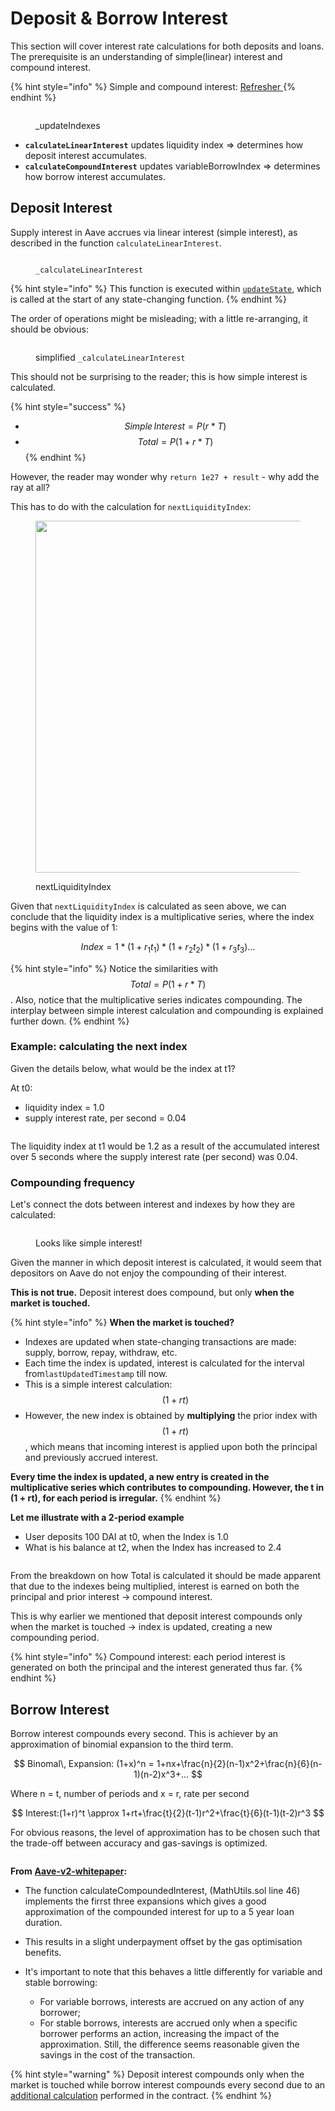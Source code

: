# Deposit & Borrow Interest

This section will cover interest rate calculations for both deposits and loans. The prerequisite is an understanding of simple(linear) interest and compound interest.

{% hint style="info" %}
Simple and compound interest: [Refresher ](appendix/simple-compound-apr-apy.md)
{% endhint %}

<figure><img src=".gitbook/assets/image (73) (2).png" alt=""><figcaption><p>_updateIndexes</p></figcaption></figure>

* **`calculateLinearInterest`** updates liquidity index => determines how deposit interest accumulates.
* **`calculateCompoundInterest`** updates variableBorrowIndex => determines how borrow interest accumulates.

## Deposit Interest

Supply interest in Aave accrues via linear interest (simple interest), as described in the function `calculateLinearInterest`.

<figure><img src=".gitbook/assets/image (103).png" alt=""><figcaption><p><code>_calculateLinearInterest</code></p></figcaption></figure>

{% hint style="info" %}
This function is executed within [`updateState`](functions/common-functions/.updatestate.md), which is called at the start of any state-changing function.&#x20;
{% endhint %}

The order of operations might be misleading; with a little re-arranging, it should be obvious:

<figure><img src=".gitbook/assets/image (144) (1).png" alt=""><figcaption><p>simplified <code>_calculateLinearInterest</code></p></figcaption></figure>

This should not be surprising to the reader; this is how simple interest is calculated.&#x20;

{% hint style="success" %}
* $$Simple\, Interest = P(r * T)$$&#x20;
* $$Total = P(1 + r * T)$$
{% endhint %}

However, the reader may wonder why `return 1e27 + result` - why add the ray at all?

This has to do with the calculation for `nextLiquidityIndex`:

<figure><img src=".gitbook/assets/image (172).png" alt="" width="563"><figcaption><p>nextLiquidityIndex</p></figcaption></figure>

Given that `nextLiquidityIndex` is calculated as seen above, we can conclude that the liquidity index is a multiplicative series, where the index begins with the value of 1:

$$
Index  = 1 * (1 + r_{1}t_{1})* (1+ r_{2}t_{2}) * (1+ r_{3}t_{3})...
$$

{% hint style="info" %}
Notice the similarities with $$Total = P(1 + r * T)$$.  Also, notice that the multiplicative series indicates compounding. The interplay between simple interest calculation and compounding is explained further down.&#x20;
{% endhint %}

### Example: calculating the next index

Given the details below, what would be the index at t1?

At t0:&#x20;

* liquidity index = 1.0
* supply interest rate, per second = 0.04

<figure><img src=".gitbook/assets/image (70).png" alt=""><figcaption></figcaption></figure>

The liquidity index at t1 would be 1.2 as a result of the accumulated interest over 5 seconds where the supply interest rate (per second) was 0.04.

### Compounding frequency

Let's connect the dots between interest and indexes by how they are calculated:

<figure><img src=".gitbook/assets/image (45).png" alt=""><figcaption><p>Looks like simple interest!</p></figcaption></figure>

Given the manner in which deposit interest is calculated, it would seem that depositors on Aave do not enjoy the compounding of their interest.&#x20;

**This is not true.** Deposit interest does compound, but only **when the market is touched.**&#x20;

{% hint style="info" %}
**When the market is touched?**

* Indexes are updated when state-changing transactions are made: supply, borrow, repay, withdraw, etc.
* Each time the index is updated, interest is calculated for the interval from`lastUpdatedTimestamp` till now.&#x20;
* This is a simple interest calculation: $$(1 + rt)$$
* However, the new index is obtained by **multiplying** the prior index with $$(1 + rt)$$, which means that incoming interest is applied upon both the principal and previously accrued interest.

**Every time the index is updated, a new entry is created in the multiplicative series which contributes to compounding. However, the t in (1 + rt), for each period is irregular.**
{% endhint %}

**Let me illustrate with a 2-period example**

* User deposits 100 DAI at t0, when the Index is 1.0
* What is his balance at t2, when the Index has increased to 2.4

<figure><img src=".gitbook/assets/image (183).png" alt=""><figcaption></figcaption></figure>

From the breakdown on how Total is calculated it should be made apparent that due to the indexes being multiplied, interest is earned on both the principal and prior interest -> compound interest.

This is why earlier we mentioned that deposit interest compounds only when the market is touched -> index is updated, creating a new compounding period.&#x20;

{% hint style="info" %}
Compound interest: each period interest is generated on both the principal and the interest generated thus far.
{% endhint %}

## Borrow Interest

Borrow interest compounds every second. This is achiever by an approximation of binomial expansion to the third term.&#x20;

$$
Binomal\, Expansion: (1+x)^n =
 1+nx+\frac{n}{2}(n-1)x^2+\frac{n}{6}(n-1)(n-2)x^3+...
$$

Where n = t, number of periods and x = r, rate per second

$$
Interest:(1+r)^t \approx
 1+rt+\frac{t}{2}(t-1)r^2+\frac{t}{6}(t-1)(t-2)r^3
$$

For obvious reasons, the level of approximation has to be chosen such that the trade-off between accuracy and gas-savings is optimized.&#x20;

<figure><img src=".gitbook/assets/image (171).png" alt=""><figcaption></figcaption></figure>

**From** [**Aave-v2-whitepaper**](https://github.com/aave/protocol-v2/blob/master/aave-v2-whitepaper.pdf)**:**

* The function calculateCompoundedInterest, (MathUtils.sol line 46) implements the firrst three expansions which gives a good approximation of the compounded interest for up to a 5 year loan duration.&#x20;
* This results in a slight underpayment offset by the gas optimisation benefits.&#x20;
*   It's important to note that this behaves a little differently for variable and stable borrowing:&#x20;

    * For variable borrows, interests are accrued on any action of any borrower;&#x20;
    * For stable borrows, interests are accrued only when a specific borrower performs an action, increasing the impact of the approximation. Still, the difference seems reasonable given the savings in the cost of the transaction.



{% hint style="warning" %}
Deposit interest compounds only when the market is touched while borrow interest compounds every second due to an [additional calculation](https://github.com/aave/protocol-v2/blob/baeb455fad42d3160d571bd8d3a795948b72dd85/contracts/protocol/libraries/logic/ReserveLogic.sol#L359) performed in the contract.&#x20;
{% endhint %}

